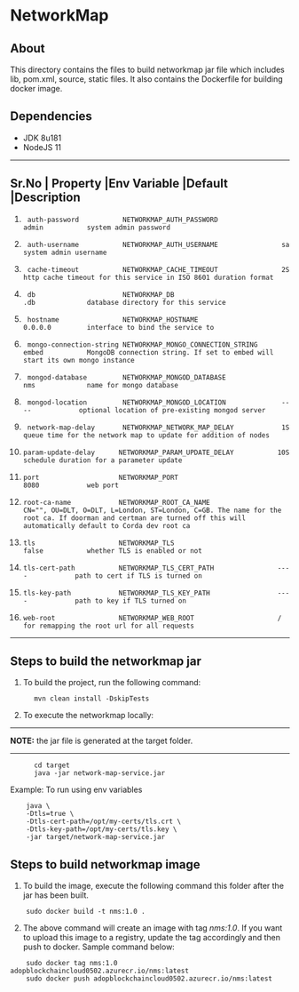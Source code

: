 # NetworkMap #

## About ##
This directory contains the files to build networkmap jar file which includes
lib, pom.xml, source, static files. It also contains the Dockerfile for building docker image.
## Dependencies ##
* JDK 8u181
* NodeJS 11
--------------------------------------------------------------------------------------------------------------------------------------------------------------
Sr.No   |	Property		    |Env Variable				   			|Default		|Description
--------------------------------------------------------------------------------------------------------------------------------------------------------------
1. 		auth-password			NETWORKMAP_AUTH_PASSWORD				admin			system admin password
2. 	    auth-username			NETWORKMAP_AUTH_USERNAME				sa				system admin username
3. 		cache-timeout			NETWORKMAP_CACHE_TIMEOUT				2S				http cache timeout for this service in ISO 8601 duration format
4.		db						NETWORKMAP_DB							.db				database directory for this service
5.		hostname				NETWORKMAP_HOSTNAME						0.0.0.0			interface to bind the service to
6.		mongo-connection-string	NETWORKMAP_MONGO_CONNECTION_STRING		embed			MongoDB connection string. If set to embed will start its own mongo instance
7. 		mongod-database			NETWORKMAP_MONGOD_DATABASE				nms				name for mongo database
8.		mongod-location			NETWORKMAP_MONGOD_LOCATION				----			optional location of pre-existing mongod server
9.		network-map-delay		NETWORKMAP_NETWORK_MAP_DELAY			1S				queue time for the network map to update for addition of nodes
10.		param-update-delay		NETWORKMAP_PARAM_UPDATE_DELAY			10S				schedule duration for a parameter update
11.		port					NETWORKMAP_PORT							8080			web port
12.		root-ca-name			NETWORKMAP_ROOT_CA_NAME					CN="", OU=DLT, O=DLT, L=London, ST=London, C=GB. The name for the root ca. If doorman and certman are turned off this will automatically default to Corda dev root ca
13.		tls						NETWORKMAP_TLS							false			whether TLS is enabled or not
14.		tls-cert-path			NETWORKMAP_TLS_CERT_PATH				----			path to cert if TLS is turned on
15. 	tls-key-path			NETWORKMAP_TLS_KEY_PATH				    ----			path to key if TLS turned on
16.		web-root				NETWORKMAP_WEB_ROOT					    /				for remapping the root url for all requests
------------------------------------------------------------------------------------------------------------------------------------------------------------
## Steps to build the networkmap jar ##

1. To build the project, run the following command:
```	
      mvn clean install -DskipTests
```
2. To execute the networkmap locally:
---
**NOTE:**  the jar file is generated at the target folder.

---
```
      cd target
	  java -jar network-map-service.jar
```
Example: To run using env variables
```
	java \
	-Dtls=true \
	-Dtls-cert-path=/opt/my-certs/tls.crt \
	-Dtls-key-path=/opt/my-certs/tls.key \
	-jar target/network-map-service.jar
```
## Steps to build networkmap image ##

1. To build the image, execute the following command this folder after the jar has been built. 
```
	sudo docker build -t nms:1.0 .

```
2. The above command will create an image with tag *nms:1.0*. If you want to upload this image to a registry, update the tag accordingly and then push to docker. Sample command below:
```
	sudo docker tag nms:1.0 adopblockchaincloud0502.azurecr.io/nms:latest
	sudo docker push adopblockchaincloud0502.azurecr.io/nms:latest
```

	

